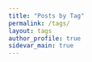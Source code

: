 ```yaml
---
title: "Posts by Tag"
permalink: /tags/
layout: tags
author_profile: true
sidevar_main: true
---
```

